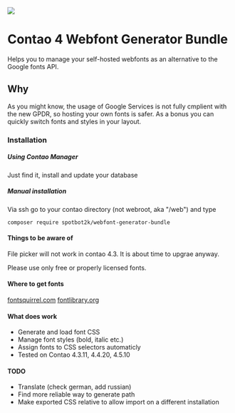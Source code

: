 [![](https://img.shields.io/packagist/v/spotbot2k/webfont-generator-bundle.svg?style=flat)](https://packagist.org/packages/spotbot2k/webfont-generator-bundle)

# Contao 4 Webfont Generator Bundle

Helps you to manage your self-hosted webfonts as an alternative to the Google fonts API.

## Why

As you might know, the usage of Google Services is not fully cmplient with the new GPDR, so hosting your own fonts is safer. As a bonus you can quickly switch fonts and styles in your layout.

### Installation

##### Using Contao Manager

Just find it, install and update your database

##### Manual installation

Via ssh go to your contao directory (not webroot, aka "/web") and type

```
composer require spotbot2k/webfont-generator-bundle
```

#### Things to be aware of

File picker will not work in contao 4.3. It is about time to upgrae anyway.

Please use only free or properly licensed fonts.

#### Where to get fonts

[fontsquirrel.com](https://www.fontsquirrel.com/)
[fontlibrary.org](https://fontlibrary.org/)

#### What does work

- Generate and load font CSS
- Manage font styles (bold, italic etc.)
- Assign fonts to CSS selectors automaticly
- Tested on Contao 4.3.11, 4.4.20, 4.5.10

#### TODO

- Translate (check german, add russian)
- Find more reliable way to generate path
- Make exported CSS relative to allow import on a different installation
